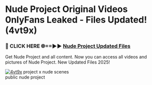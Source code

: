 # Nude Project Original Videos 0nlyFans Leaked - Files Updated! (4vt9x)

<h3>🔴 CLICK HERE 🌐==►► <a href="https://tinyurl.com/4mcuefdz" rel="nofollow">Nude Project Updated Files</a></h3>

Get Nude Project and all content. Now you can access all videos and pictures of Nude Project. New Updated Files 2025!

[![4vt9x](https://i.imgur.com/StAQSOY.gif)](https://tinyurl.com/4mcuefdz)
project x nude scenes<br>
public nude project
